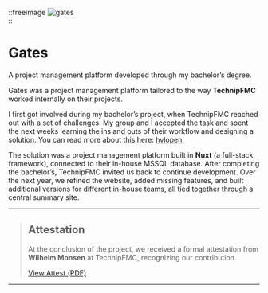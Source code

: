 ::freeimage
![gates](/projects/gates.png)  
::
# Gates  
A project management platform developed through my bachelor’s degree.  
<!--more-->  

Gates was a project management platform tailored to the way **TechnipFMC** worked internally on their projects.  

I first got involved during my bachelor’s project, when TechnipFMC reached out with a set of challenges. My group and I accepted the task and spent the next weeks learning the ins and outs of their workflow and designing a solution. You can read more about this here: [hvlopen](https://hvlopen.brage.unit.no/hvlopen-xmlui/handle/11250/3144010).  

The solution was a project management platform built in **Nuxt** (a full-stack framework), connected to their in-house MSSQL database. After completing the bachelor’s, TechnipFMC invited us back to continue development. Over the next year, we refined the website, added missing features, and built additional versions for different in-house teams, all tied together through a central summary site.  

---

> ## Attestation  
> At the conclusion of the project, we received a formal attestation from **Wilhelm Monsen** at TechnipFMC, recognizing our contribution.  
>  
> [View Attest (PDF)](https://tesdal.dev/files/technipfmc-attest.pdf)

---


